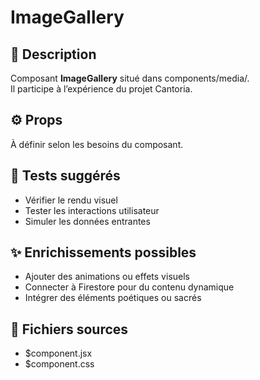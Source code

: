 # ImageGallery

## 📛 Description
Composant **ImageGallery** situé dans components/media/.  
Il participe à l’expérience  du projet Cantoria.

## ⚙️ Props
À définir selon les besoins du composant.

## 🧪 Tests suggérés
- Vérifier le rendu visuel
- Tester les interactions utilisateur
- Simuler les données entrantes

## ✨ Enrichissements possibles
- Ajouter des animations ou effets visuels
- Connecter à Firestore pour du contenu dynamique
- Intégrer des éléments poétiques ou sacrés

## 📁 Fichiers sources
- $component.jsx
- $component.css
